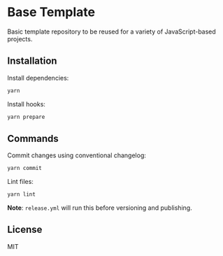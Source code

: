 # Base Template

Basic template repository to be reused for a variety of JavaScript-based projects.

## Installation

Install dependencies:

```bash
yarn
```

Install hooks:

```bash
yarn prepare
```

## Commands

Commit changes using conventional changelog:

```bash
yarn commit
```

Lint files:

```bash
yarn lint
```

**Note**: `release.yml` will run this before versioning and publishing.

## License

MIT
